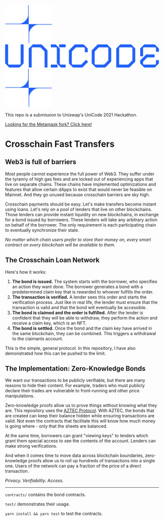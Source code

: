 ![Star Left](./docs/star.svg)
![UniCode](./docs/unicode.svg)
![Star Right](./docs/star.svg)

This repo is a submission to Uniswap's UniCode 2021 Hackathon.

[Looking for the Metamask fork? Click here!](https://github.com/Sednaoui/metamask-fork)

# Crosschain Fast Transfers

## Web3 is full of barriers

Most people cannot experience the full power of Web3. They suffer under the tyranny of high gas fees and are locked out of experiencing apps that live on separate chains. These chains have implemented optimizations and features that allow certain dApps to exist that would never be feasible on Mainnet. And they go unused because crosschain barriers are sky high.

Crosschain payments should be easy. Let's make transfers become instant using loans. Let's rely on a pool of lenders that live on other blockchains. Those lenders can provide instant liquidity on new blockchains, in exchange for a bond issued by borrowers. These lenders will take any arbitrary action on behalf of the borrower. The only requirement is each participating chain to eventually synchronize their state.

*No matter which chain users prefer to store their money on, every smart contract on every blockchain will be available to them.*

## The Crosschain Loan Network

Here's how it works:
1. **The bond is issued.** The system starts with the borrower, who specifies an action they want done. The borrower generates a bond with a predetermined claim key that is rewarded to whoever fulfills the order. 
2. **The transaction is verified.** A lender sees this order and starts the verification process. Just like in real life, the lender must ensure that the transaction is valid and that the bond will eventually be accessible.
3. **The bond is claimed and the order is fulfilled.** After the lender is confident that they will be able to withdraw, they perform the action and receive a claim key, which is an NFT. 
4. **The bond is settled.** Once the bond and the claim key have arrived in the same blockchain, they can be combined. This triggers a withdrawal to the claimants account.

This is the simple, general protocol. In this repository, I have also demonstrated how this can be pushed to the limit.

 ## The Implementation: Zero-Knowledge Bonds

We want our transactions to be publicly verifiable, but there are many reasons to hide their content. For example, traders who must publicly declare their trades are vulnerable to front-running and other price manipulations. 

Zero-knowledge proofs allow us to prove things without knowing what they are. This repository uses the [AZTEC Protocol](https://aztec.network/). With AZTEC, the bonds that are created can keep their balance hidden while ensuring transactions are valid. Not even the contracts that facilitate this will know how much money is going where - only that the sheets are balanced. 

At the same time, borrowers can grant "viewing keys" to lenders which grant them special access to see the contents of the account. Lenders can make strong verifications. 

And when it comes time to move data across blockchain boundaries, zero-knowledge proofs allow us to roll up hundreds of transactions into a single one. Users of the network can pay a fraction of the price of a direct transaction.

*Privacy. Verifiability. Access.*

----------------------------------------------------------------------------------------

`contracts/` contains the bond contracts.

`test/` demonstrates their usage.

`yarn install && yarn test` to test the contracts.